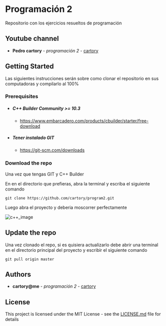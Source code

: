 # Programación 2

Repositorio con los ejercicios resueltos de programación
## Youtube channel
* **Pedro cartory** - *programación 2* - [cartory](https://www.youtube.com/channel/UCQu3fZWiFFybOE4T9AJXC7A?view_as=subscriber)    

## Getting Started

Las siguientes instrucciones serán sobre como clonar el 
repositorio en sus computadoras y compilarlo al 100%
### Prerequisites
-  ##### C++ Builder Community >= 10.3 
    -   https://www.embarcadero.com/products/cbuilder/starter/free-download
-   ##### Tener instalado GIT
    -   https://git-scm.com/downloads

### Download the repo

Una vez que tengas GIT y C++ Builder

En en el directorio que prefieras, abra la terminal y escriba el siguiente comando

```
git clone https://github.com/cartory/program2.git
```

Luego abra el proyecto y deberia moscorrer perfectamente

![c++_image](https://cdn.discordapp.com/attachments/637038014203166773/742031032424988832/README.png)


## Update the repo

Una vez clonado el repo, si es quisiera actualizarlo debe abrir una terminal en el directorio principal del proyecto y escribir el siguiente comando

```
git pull origin master
```


## Authors

* **cartory@me** - *programación 2* - [cartory](https://github.com/cartory)

## License

This project is licensed under the MIT License - see the [LICENSE.md](LICENSE.md) file for details